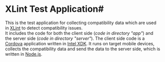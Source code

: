 # XLint Test Application#

This is the test application for collecting compatibility data which are used in [XLint](https://github.com/wuchengwei/brackets-xlint) to detect compatibility issues.  
It includes the code for both the client side (*code in directory "app"*) and the server side (*code in directory "server"*). The client side code is a [Cordova](https://cordova.apache.org/) application written in [Intel XDK](http://xdk.intel.com). It runs on target mobile devices, collects the compatibility data and send the data to the server side, which is written in [Node.js](https://nodejs.org).